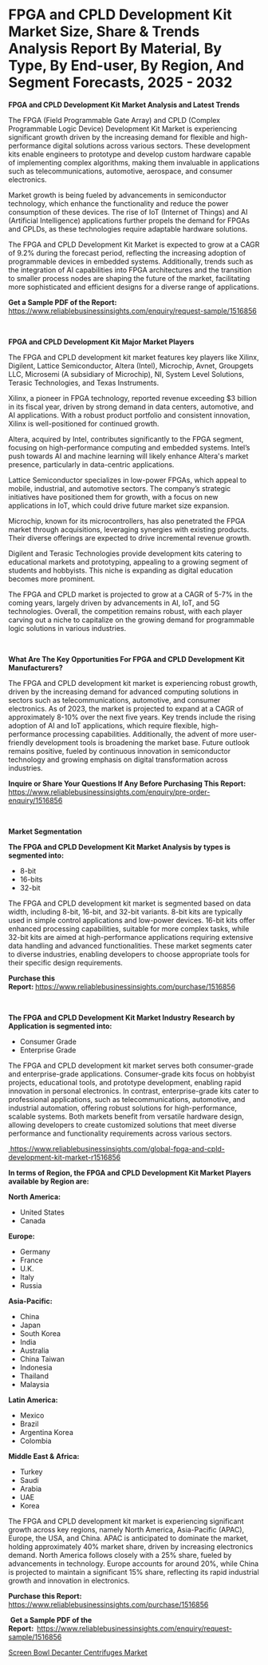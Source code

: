 <p><h1>FPGA and CPLD Development Kit Market Size, Share & Trends Analysis Report By Material, By Type, By End-user, By Region, And Segment Forecasts, 2025 - 2032</h1></p><p><strong>FPGA and CPLD Development Kit Market Analysis and Latest Trends</strong></p>
<p><p>The FPGA (Field Programmable Gate Array) and CPLD (Complex Programmable Logic Device) Development Kit Market is experiencing significant growth driven by the increasing demand for flexible and high-performance digital solutions across various sectors. These development kits enable engineers to prototype and develop custom hardware capable of implementing complex algorithms, making them invaluable in applications such as telecommunications, automotive, aerospace, and consumer electronics.</p><p>Market growth is being fueled by advancements in semiconductor technology, which enhance the functionality and reduce the power consumption of these devices. The rise of IoT (Internet of Things) and AI (Artificial Intelligence) applications further propels the demand for FPGAs and CPLDs, as these technologies require adaptable hardware solutions. </p><p>The FPGA and CPLD Development Kit Market is expected to grow at a CAGR of 9.2% during the forecast period, reflecting the increasing adoption of programmable devices in embedded systems. Additionally, trends such as the integration of AI capabilities into FPGA architectures and the transition to smaller process nodes are shaping the future of the market, facilitating more sophisticated and efficient designs for a diverse range of applications.</p></p>
<p><strong>Get a Sample PDF of the Report:&nbsp;</strong> <a href="https://www.reliablebusinessinsights.com/enquiry/request-sample/1516856?utm_campaign=2440&utm_medium=2&utm_source=Github&utm_content=ia&utm_term=30032025&utm_id=fpga-and-cpld-development-kit">https://www.reliablebusinessinsights.com/enquiry/request-sample/1516856</a></p>
<p>&nbsp;</p>
<p><strong>FPGA and CPLD Development Kit Major Market Players</strong></p>
<p><p>The FPGA and CPLD development kit market features key players like Xilinx, Digilent, Lattice Semiconductor, Altera (Intel), Microchip, Avnet, Groupgets LLC, Microsemi (A subsidiary of Microchip), NI, System Level Solutions, Terasic Technologies, and Texas Instruments. </p><p>Xilinx, a pioneer in FPGA technology, reported revenue exceeding $3 billion in its fiscal year, driven by strong demand in data centers, automotive, and AI applications. With a robust product portfolio and consistent innovation, Xilinx is well-positioned for continued growth.</p><p>Altera, acquired by Intel, contributes significantly to the FPGA segment, focusing on high-performance computing and embedded systems. Intel’s push towards AI and machine learning will likely enhance Altera's market presence, particularly in data-centric applications.</p><p>Lattice Semiconductor specializes in low-power FPGAs, which appeal to mobile, industrial, and automotive sectors. The company’s strategic initiatives have positioned them for growth, with a focus on new applications in IoT, which could drive future market size expansion.</p><p>Microchip, known for its microcontrollers, has also penetrated the FPGA market through acquisitions, leveraging synergies with existing products. Their diverse offerings are expected to drive incremental revenue growth.</p><p>Digilent and Terasic Technologies provide development kits catering to educational markets and prototyping, appealing to a growing segment of students and hobbyists. This niche is expanding as digital education becomes more prominent.</p><p>The FPGA and CPLD market is projected to grow at a CAGR of 5-7% in the coming years, largely driven by advancements in AI, IoT, and 5G technologies. Overall, the competition remains robust, with each player carving out a niche to capitalize on the growing demand for programmable logic solutions in various industries.</p></p>
<p>&nbsp;</p>
<p><strong>What Are The Key Opportunities For FPGA and CPLD Development Kit Manufacturers?</strong></p>
<p><p>The FPGA and CPLD development kit market is experiencing robust growth, driven by the increasing demand for advanced computing solutions in sectors such as telecommunications, automotive, and consumer electronics. As of 2023, the market is projected to expand at a CAGR of approximately 8-10% over the next five years. Key trends include the rising adoption of AI and IoT applications, which require flexible, high-performance processing capabilities. Additionally, the advent of more user-friendly development tools is broadening the market base. Future outlook remains positive, fueled by continuous innovation in semiconductor technology and growing emphasis on digital transformation across industries.</p></p>
<p><strong>Inquire or Share Your Questions If Any Before Purchasing This Report:</strong> <a href="https://www.reliablebusinessinsights.com/enquiry/pre-order-enquiry/1516856?utm_campaign=2440&utm_medium=2&utm_source=Github&utm_content=ia&utm_term=30032025&utm_id=fpga-and-cpld-development-kit">https://www.reliablebusinessinsights.com/enquiry/pre-order-enquiry/1516856</a></p>
<p>&nbsp;</p>
<p><strong>Market Segmentation</strong></p>
<p><strong>The FPGA and CPLD Development Kit Market Analysis by types is segmented into:</strong></p>
<p><ul><li>8-bit</li><li>16-bits</li><li>32-bit</li></ul></p>
<p><p>The FPGA and CPLD development kit market is segmented based on data width, including 8-bit, 16-bit, and 32-bit variants. 8-bit kits are typically used in simple control applications and low-power devices. 16-bit kits offer enhanced processing capabilities, suitable for more complex tasks, while 32-bit kits are aimed at high-performance applications requiring extensive data handling and advanced functionalities. These market segments cater to diverse industries, enabling developers to choose appropriate tools for their specific design requirements.</p></p>
<p><strong>Purchase this Report:&nbsp;</strong><a href="https://www.reliablebusinessinsights.com/purchase/1516856?utm_campaign=2440&utm_medium=2&utm_source=Github&utm_content=ia&utm_term=30032025&utm_id=fpga-and-cpld-development-kit">https://www.reliablebusinessinsights.com/purchase/1516856</a></p>
<p>&nbsp;</p>
<p><strong>The FPGA and CPLD Development Kit Market Industry Research by Application is segmented into:</strong></p>
<p><ul><li>Consumer Grade</li><li>Enterprise Grade</li></ul></p>
<p><p>The FPGA and CPLD development kit market serves both consumer-grade and enterprise-grade applications. Consumer-grade kits focus on hobbyist projects, educational tools, and prototype development, enabling rapid innovation in personal electronics. In contrast, enterprise-grade kits cater to professional applications, such as telecommunications, automotive, and industrial automation, offering robust solutions for high-performance, scalable systems. Both markets benefit from versatile hardware design, allowing developers to create customized solutions that meet diverse performance and functionality requirements across various sectors.</p></p>
<p><a href="https://www.reliablebusinessinsights.com/global-fpga-and-cpld-development-kit-market-r1516856?utm_campaign=2440&utm_medium=2&utm_source=Github&utm_content=ia&utm_term=30032025&utm_id=fpga-and-cpld-development-kit">&nbsp;https://www.reliablebusinessinsights.com/global-fpga-and-cpld-development-kit-market-r1516856</a></p>
<p><strong>In terms of Region, the FPGA and CPLD Development Kit Market Players available by Region are:</strong></p>
<p>
    <p> <strong> North America: </strong>
        <ul>
            <li>United States</li>
            <li>Canada</li>
        </ul>
        </p> 
    <p> <strong> Europe: </strong>
        <ul>
            <li>Germany</li>
            <li>France</li>
            <li>U.K.</li>
            <li>Italy</li>
            <li>Russia</li>
        </ul>
        </p> 
    <p> <strong> Asia-Pacific: </strong>
        <ul>
            <li>China</li>
            <li>Japan</li>
            <li>South Korea</li>
            <li>India</li>
            <li>Australia</li>
            <li>China Taiwan</li>
            <li>Indonesia</li>
            <li>Thailand</li>
            <li>Malaysia</li>
        </ul>
        </p> 
    <p> <strong> Latin America: </strong>
        <ul>
            <li>Mexico</li>
            <li>Brazil</li>
            <li>Argentina Korea</li>
            <li>Colombia</li>
        </ul>
        </p> 
    <p> <strong> Middle East & Africa: </strong>
        <ul>
            <li>Turkey</li>
            <li>Saudi</li>
            <li>Arabia</li>
            <li>UAE</li>
            <li>Korea</li>
        </ul>
    </p>
    </p>
<p><p>The FPGA and CPLD development kit market is experiencing significant growth across key regions, namely North America, Asia-Pacific (APAC), Europe, the USA, and China. APAC is anticipated to dominate the market, holding approximately 40% market share, driven by increasing electronics demand. North America follows closely with a 25% share, fueled by advancements in technology. Europe accounts for around 20%, while China is projected to maintain a significant 15% share, reflecting its rapid industrial growth and innovation in electronics.</p></p>
<p><strong>Purchase this Report: </strong><a href="https://www.reliablebusinessinsights.com/purchase/1516856?utm_campaign=2440&utm_medium=2&utm_source=Github&utm_content=ia&utm_term=30032025&utm_id=fpga-and-cpld-development-kit">https://www.reliablebusinessinsights.com/purchase/1516856</a></p>
<p>&nbsp;<strong>Get a Sample PDF of the Report:&nbsp;&nbsp;</strong><a href="https://www.reliablebusinessinsights.com/enquiry/request-sample/1516856?utm_campaign=2440&utm_medium=2&utm_source=Github&utm_content=ia&utm_term=30032025&utm_id=fpga-and-cpld-development-kit">https://www.reliablebusinessinsights.com/enquiry/request-sample/1516856</a></p>
<p><strong></strong></p>
<p><p><a href="https://github.com/NargisHussain75/Market-Research-Report-List-2/blob/main/screen-bowl-decanter-centrifuges-market.md?utm_campaign=2440&utm_medium=2&utm_source=Github&utm_content=ia&utm_term=30032025&utm_id=fpga-and-cpld-development-kit">Screen Bowl Decanter Centrifuges Market</a></p></p>